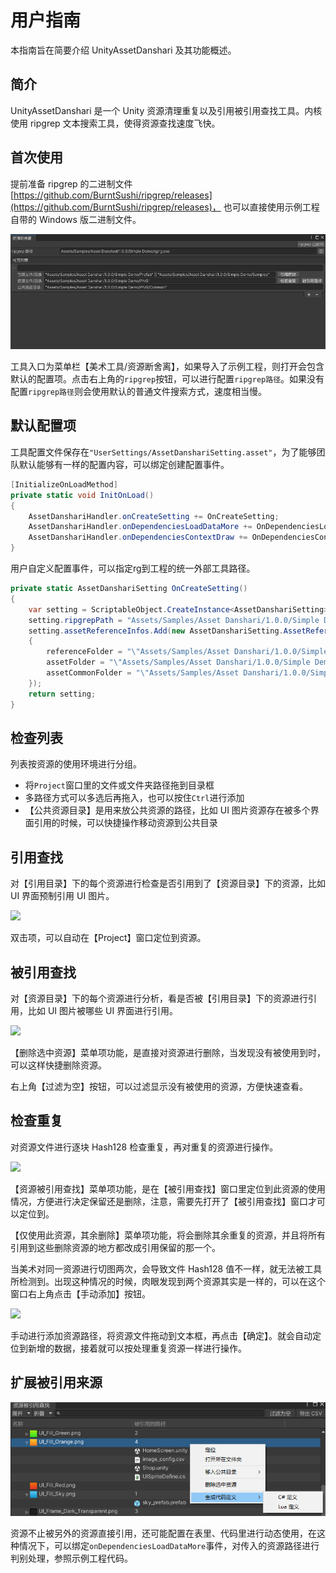 # 用户指南

本指南旨在简要介绍 UnityAssetDanshari 及其功能概述。

## 简介

UnityAssetDanshari 是一个 Unity 资源清理重复以及引用被引用查找工具。内核使用 ripgrep 文本搜索工具，使得资源查找速度飞快。

## 首次使用

提前准备 ripgrep 的二进制文件[https://github.com/BurntSushi/ripgrep/releases](https://github.com/BurntSushi/ripgrep/releases)， 也可以直接使用示例工程自带的 Windows 版二进制文件。

![](./Images/MainWindows.png)

工具入口为菜单栏【美术工具/资源断舍离】，如果导入了示例工程，则打开会包含默认的配置项。点击右上角的`ripgrep`按钮，可以进行配置`ripgrep路径`。如果没有配置`ripgrep路径`则会使用默认的普通文件搜索方式，速度相当慢。

## 默认配置项

工具配置文件保存在`"UserSettings/AssetDanshariSetting.asset"`，为了能够团队默认能够有一样的配置内容，可以绑定创建配置事件。

```csharp
[InitializeOnLoadMethod]
private static void InitOnLoad()
{
    AssetDanshariHandler.onCreateSetting += OnCreateSetting;
    AssetDanshariHandler.onDependenciesLoadDataMore += OnDependenciesLoadDataMore;
    AssetDanshariHandler.onDependenciesContextDraw += OnDependenciesContextDraw;
}
```

用户自定义配置事件，可以指定rg到工程的统一外部工具路径。

```csharp
private static AssetDanshariSetting OnCreateSetting()
{
    var setting = ScriptableObject.CreateInstance<AssetDanshariSetting>();
    setting.ripgrepPath = "Assets/Samples/Asset Danshari/1.0.0/Simple Demo/rg/rg.exe";
    setting.assetReferenceInfos.Add(new AssetDanshariSetting.AssetReferenceInfo()
    {
        referenceFolder = "\"Assets/Samples/Asset Danshari/1.0.0/Simple Demo/Prefab\" || \"Assets/Samples/Asset Danshari/1.0.0/Simple Demo/Samples\"",
        assetFolder = "\"Assets/Samples/Asset Danshari/1.0.0/Simple Demo/PNG\"",
        assetCommonFolder = "\"Assets/Samples/Asset Danshari/1.0.0/Simple Demo/PNG/Common\""
    });
    return setting;
}
```

## 检查列表

列表按资源的使用环境进行分组。
- 将`Project`窗口里的文件或文件夹路径拖到目录框
- 多路径方式可以多选后再拖入，也可以按住`Ctrl`进行添加
- 【公共资源目录】是用来放公共资源的路径，比如 UI 图片资源存在被多个界面引用的时候，可以快捷操作移动资源到公共目录

## 引用查找

对【引用目录】下的每个资源进行检查是否引用到了【资源目录】下的资源，比如 UI 界面预制引用 UI 图片。

![](https://img-blog.csdnimg.cn/20181110160138165.png)

双击项，可以自动在【Project】窗口定位到资源。

## 被引用查找

对【资源目录】下的每个资源进行分析，看是否被【引用目录】下的资源进行引用，比如 UI 图片被哪些 UI 界面进行引用。

![](https://img-blog.csdnimg.cn/20181110160334244.png)

【删除选中资源】菜单项功能，是直接对资源进行删除，当发现没有被使用到时，可以这样快捷删除资源。

右上角【过滤为空】按钮，可以过滤显示没有被使用的资源，方便快速查看。

## 检查重复

对资源文件进行逐块 Hash128 检查重复，再对重复的资源进行操作。

![](https://img-blog.csdnimg.cn/20181110160230435.png)


【资源被引用查找】菜单项功能，是在【被引用查找】窗口里定位到此资源的使用情况，方便进行决定保留还是删除，注意，需要先打开了【被引用查找】窗口才可以定位到。

【仅使用此资源，其余删除】菜单项功能，将会删除其余重复的资源，并且将所有引用到这些删除资源的地方都改成引用保留的那一个。

当美术对同一资源进行切图两次，会导致文件 Hash128 值不一样，就无法被工具所检测到。出现这种情况的时候，肉眼发现到两个资源其实是一样的，可以在这个窗口右上角点击【手动添加】按钮。

![](https://img-blog.csdnimg.cn/20181110160308811.png)

手动进行添加资源路径，将资源文件拖动到文本框，再点击【确定】。就会自动定位到新增的数据，接着就可以按处理重复资源一样进行操作。

## 扩展被引用来源

![](./Images/CustomDependSource.png)

资源不止被另外的资源直接引用，还可能配置在表里、代码里进行动态使用，在这种情况下，可以绑定`onDependenciesLoadDataMore`事件，对传入的资源路径进行判别处理，参照示例工程代码。

